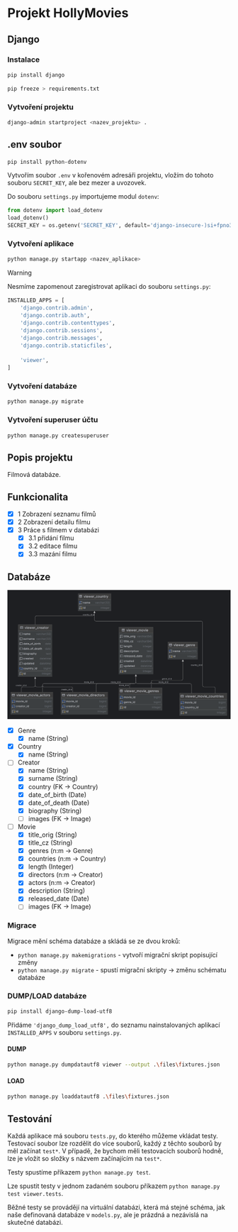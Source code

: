 # Projekt HollyMovies

## Django
### Instalace
```bash
pip install django
```
```bash
pip freeze > requirements.txt
```

### Vytvoření projektu
```bash
django-admin startproject <nazev_projektu> .
```

## .env soubor
```bash
pip install python-dotenv
```
Vytvořím soubor `.env` v kořenovém adresáři projektu,
vložím do tohoto souboru `SECRET_KEY`, ale bez mezer a uvozovek.

Do souboru `settings.py` importujeme modul `dotenv`:
```python
from dotenv import load_dotenv
load_dotenv()
SECRET_KEY = os.getenv('SECRET_KEY', default='django-insecure-)si+fpno3#)=7__vx-4%ni^&n1wvaz9bju1e+s8*i!e9qt!@f)')
```

### Vytvoření aplikace 
```bash
python manage.py startapp <nazev_aplikace>
```

> [!WARNING]
> Nesmíme zapomenout zaregistrovat aplikaci do souboru `settings.py`:
> ```python
> INSTALLED_APPS = [
>     'django.contrib.admin',
>     'django.contrib.auth',
>     'django.contrib.contenttypes',
>     'django.contrib.sessions',
>     'django.contrib.messages',
>     'django.contrib.staticfiles',
>     
>     'viewer',
> ]
> ```

### Vytvoření databáze
```bash
python manage.py migrate
```

### Vytvoření superuser účtu
```bash
python manage.py createsuperuser
```

## Popis projektu
Filmová databáze.

## Funkcionalita
- [x] 1 Zobrazení seznamu filmů
- [x] 2 Zobrazení detailu filmu
- [x] 3 Práce s filmem v databázi
  - [x] 3.1 přidání filmu
  - [x] 3.2 editace filmu
  - [x] 3.3 mazání filmu

## Databáze

![ER_diagram](./files/ER_diagram.png)

- [x] Genre
  - [x] name (String)

- [x] Country
  - [x] name (String) 

- [ ] Creator
  - [x] name (String)
  - [x] surname (String)
  - [x] country (FK -> Country)
  - [x] date_of_birth (Date)
  - [x] date_of_death (Date)
  - [x] biography (String)
  - [ ] images (FK -> Image)

- [ ] Movie
  - [x] title_orig (String)
  - [x] title_cz (String)
  - [x] genres (n:m -> Genre)
  - [x] countries (n:m -> Country)
  - [x] length (Integer)
  - [x] directors (n:m -> Creator)
  - [x] actors (n:m -> Creator)
  - [x] description (String)
  - [x] released_date (Date)
  - [ ] images (FK -> Image)

### Migrace 
Migrace mění schéma databáze a skládá se ze dvou kroků:
- `python manage.py makemigrations` - vytvoří migrační skript popisující změny
- `python manage.py migrate` - spustí migrační skripty -> změnu schématu databáze

### DUMP/LOAD databáze
```bash
pip install django-dump-load-utf8
```

Přidáme `'django_dump_load_utf8',` do seznamu nainstalovaných aplikací 
`INSTALLED_APPS` v souboru `settings.py`. 

#### DUMP
```bash
python manage.py dumpdatautf8 viewer --output .\files\fixtures.json
```

#### LOAD
```bash
python manage.py loaddatautf8 .\files\fixtures.json
```

## Testování
Každá aplikace má souboru `tests.py`, do kterého můžeme vkládat testy.
Testovací soubor lze rozdělit do více souborů, každý z těchto souborů by měl začínat `test*`.
V případě, že bychom měli testovacích souborů hodně, lze je vložit so složky s 
názvem začínajícím na `test*`.

Testy spustíme příkazem `python manage.py test`.

Lze spustit testy v jednom zadaném souboru příkazem `python manage.py test viewer.tests`.

Běžné testy se provádějí na virtuální databázi, která má stejné schéma, jak naše
definovaná databáze v `models.py`, ale je prázdná a nezávislá na skutečné databázi.


